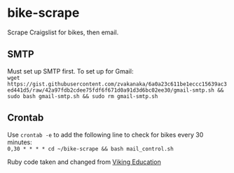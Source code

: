 # bike-scrape
Scrape Craigslist for bikes, then email.

## SMTP
Must set up SMTP first. To set up for Gmail:  
```wget https://gist.githubusercontent.com/zvakanaka/6a0a23c611be1eccc15639ac3ed441d5/raw/42a97fdb2cdee75fdf6f671d0a91d3d6bc02ee30/gmail-smtp.sh && sudo bash gmail-smtp.sh && sudo rm gmail-smtp.sh```

## Crontab
Use `crontab -e` to add the following line to check for bikes every 30 minutes:  
`0,30 * * * * cd ~/bike-scrape && bash mail_control.sh`

Ruby code taken and changed from <a href="https://github.com/vikingeducation/scrape_demo">Viking Education</a>
